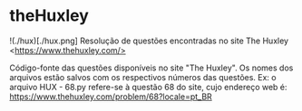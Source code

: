 # theHuxley
!(./hux)[./hux.png] Resolução de questões encontradas no site The Huxley &lt;https://www.thehuxley.com/>

Código-fonte das questões disponíveis no site "The Huxley".
Os nomes dos arquivos estão salvos com os respectivos números das questões.
Ex: o arquivo HUX - 68.py refere-se à questão 68 do site, cujo endereço web é: https://www.thehuxley.com/problem/68?locale=pt_BR
